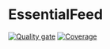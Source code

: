 # EssentialFeed
[![Quality gate](https://sonarcloud.io/api/project_badges/quality_gate?project=Onoppe_EssentialFeed)](https://sonarcloud.io/summary/new_code?id=Onoppe_EssentialFeed)
[![Coverage](https://sonarcloud.io/api/project_badges/measure?project=Onoppe_EssentialFeed&metric=coverage)](https://sonarcloud.io/summary/new_code?id=Onoppe_EssentialFeed)
